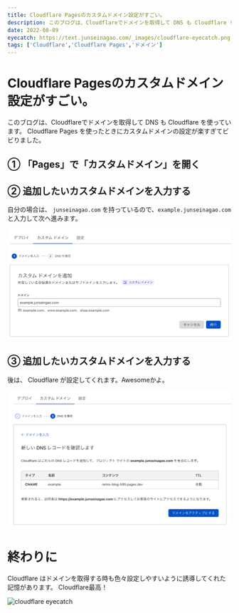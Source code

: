 ```yaml
---
title: Cloudflare Pagesのカスタムドメイン設定がすごい。
description: このブログは、Cloudflareでドメインを取得して DNS も Cloudflare を使っています。 Cloudflare Pages を使ったときにカスタムドメインの設定が楽すぎてビビりました。
date: 2022-08-09
eyecatch: https://text.junseinagao.com/_images/cloudflare-eyecatch.png
tags: ['Cloudflare','Cloudflare Pages','ドメイン']
---
```


# Cloudflare Pagesのカスタムドメイン設定がすごい。

このブログは、Cloudflareでドメインを取得して DNS も Cloudflare を使っています。 Cloudflare Pages を使ったときにカスタムドメインの設定が楽すぎてビビりました。

## ① 「Pages」で「カスタムドメイン」を開く

## ② 追加したいカスタムドメインを入力する

自分の場合は、 `junseinagao.com` を持っているので、`example.junseinagao.com` と入力して次へ進みます。

![cloudflare screenshot 1](./images/20220809-cloudflare-1.png)

## ③ 追加したいカスタムドメインを入力する

後は、 Cloudflare が設定してくれます。Awesomeかよ。

![cloudflare screenshot 2](./images/20220809-cloudflare-2.png)

# 終わりに

Cloudflare はドメインを取得する時も色々設定しやすいように誘導してくれた記憶があります。
Cloudflare最高！

![cloudflare eyecatch](/_images/cloudflare-eyecatch.png)